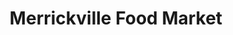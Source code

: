 ---
title: "Merrickville Food Market"
url: /merrickville/merrickville-food-market/
shop: Lebensmittel
---